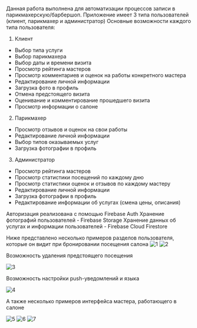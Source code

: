 Данная работа выполнена для автоматизации процессов записи в парикмахерскую/барбершоп.
Приложение имеет 3 типа пользователей (клиент, парикмахер и администратор)
Основные возможности каждого типа пользователя:

1) Клиент
  - Выбор типа услуги
  - Выбор парикмахера
  - Выбор даты и времени визита
  - Просмотр рейтинга мастеров
  - Просмотр комментариев и оценок на работы конкретного мастера
  - Редактирование личной информации
  - Загрузка фото в профиль
  - Отмена предстоящего визита
  - Оценивание и комментирование прошедшего визита
  - Просмотр информации о салоне

2) Парикмахер
  - Просмотр отзывов и оценок на свои работы
  - Редактирование личной информации
  - Выбор типов оказываемых услуг
  - Загрузка фотографии в профиль
  
3) Администратор
  - Просмотр рейтинга мастеров
  - Просмотр статистики посещений по каждому дню
  - Просмотр статистики оценок и отзывов по каждому мастеру
  - Редактирование личной информации
  - Загрузка фотографии в профиль
  - Редактирование информации об услугах (смена цены, описания)
  
Авторизация реализована с помощью Firebase Auth
Хранение фотографий пользователей - Firebase Storage
Хранение данных об услугах и информации пользователей - Firebase Cloud Firestore

Ниже представлено несколько примеров разделов пользователя, которые он видит при бронировании посещения салона
![1](app/src/main/res/drawable-v24/1.jpg)
![2](app/src/main/res/drawable-v24/2.jpg)

Возможность удаления предстоящего посещения

![3](app/src/main/res/drawable-v24/3.jpg)

Возможность настройки push-уведомлений и языка

![4](app/src/main/res/drawable-v24/4.jpg)

А также несколько примеров интерфейса мастера, работающего в салоне

![5](app/src/main/res/drawable-v24/5.jpg)
![6](app/src/main/res/drawable-v24/6.jpg)
![7](app/src/main/res/drawable-v24/7.jpg)
